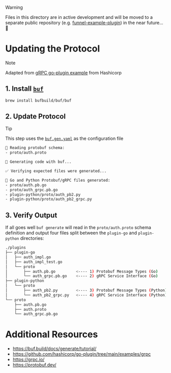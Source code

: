 > [!WARNING]
> Files in this directory are in active development and will be moved to a separate public repository (e.g. [funnel-example-plugin](https://github.com/ohsu-comp-bio/funnel-example-plugin)) in the near future... 🔮

# Updating the Protocol

> [!NOTE]
> Adapted from [gRPC go-plugin example](https://github.com/hashicorp/go-plugin/tree/main/examples/grpc#updating-the-protocol) from Hashicorp

## 1. Install [`buf`](https://github.com/bufbuild/buf)

```sh
brew install bufbuild/buf/buf
```

## 2. Update Protocol

> [!TIP]
> This step uses the [`buf.gen.yaml`](./buf.gen.yaml) as the configuration file

```sh
📖 Reading protobuf schema:
- proto/auth.proto

🔧 Generating code with buf...

✅ Verifying expected files were generated...

🎉 Go and Python Protobuf/gRPC files generated:
- proto/auth.pb.go
- proto/auth_grpc.pb.go
- plugin-python/proto/auth_pb2.py
- plugin-python/proto/auth_pb2_grpc.py
```

## 3. Verify Output

If all goes well `buf generate` will read in the `proto/auth.proto` schema definition and output four files split between the `plugin-go` and `plugin-python` directories:

```sh
./plugins
├── plugin-go
│   ├── auth_impl.go
│   ├── auth_impl_test.go
│   └── proto
│       ├── auth.pb.go         <---- 1) Protobuf Message Types (Go)
│       └── auth_grpc.pb.go    <---- 2) gRPC Service Interface (Go)
├── plugin-python
│   └── proto
│       ├── auth_pb2.py        <---- 3) Protobuf Message Types (Python)
│       └── auth_pb2_grpc.py   <---- 4) gRPC Service Interface (Python)
└── proto
    ├── auth.pb.go
    ├── auth.proto
    └── auth_grpc.pb.go
```

# Additional Resources

- https://buf.build/docs/generate/tutorial/
- https://github.com/hashicorp/go-plugin/tree/main/examples/grpc
- https://grpc.io/
- https://protobuf.dev/
